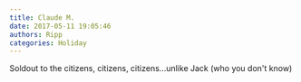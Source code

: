 ```yaml
---
title: Claude M.
date: 2017-05-11 19:05:46
authors: Ripp
categories: Holiday
---
```


 Soldout to the citizens, citizens, citizens...unlike Jack (who you don't know)